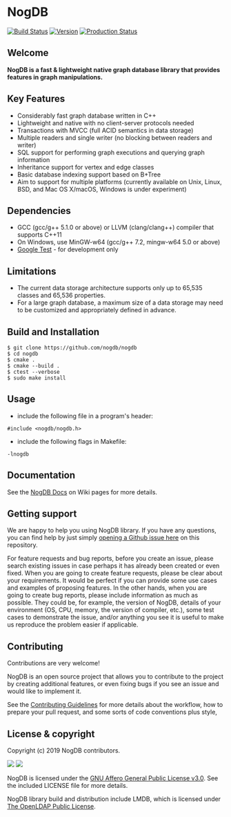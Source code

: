# NogDB

[![Build Status](https://travis-ci.org/nogdb/libnogdb.svg?branch=develop)](https://travis-ci.org/nogdb/libnogdb)
[![Version](https://img.shields.io/badge/version-0.14.0%20beta-blue.svg)]()
[![Production Status](https://img.shields.io/badge/status-unstable-red.svg)]()

## Welcome
**NogDB is a fast & lightweight native graph database library that provides features in graph manipulations.**

## Key Features
* Considerably fast graph database written in C++
* Lightweight and native with no client-server protocols needed
* Transactions with MVCC (full ACID semantics in data storage)
* Multiple readers and single writer (no blocking between readers and writer)
* SQL support for performing graph executions and querying graph information
* Inheritance support for vertex and edge classes
* Basic database indexing support based on B+Tree
* Aim to support for multiple platforms (currently available on Unix, Linux, BSD, and Mac OS X/macOS, Windows is under experiment)

## Dependencies
* GCC (gcc/g++ 5.1.0 or above) or LLVM (clang/clang++) compiler that supports C++11
* On Windows, use MinGW-w64 (gcc/g++ 7.2, mingw-w64 5.0 or above)
* [Google Test](https://github.com/google/googletest) - for development only

## Limitations
* The current data storage architecture supports only up to 65,535 classes and 65,536 properties.
* For a large graph database, a maximum size of a data storage may need to be customized and appropriately defined in advance.

## Build and Installation
```
$ git clone https://github.com/nogdb/nogdb
$ cd nogdb
$ cmake .
$ cmake --build .
$ ctest --verbose
$ sudo make install
```

## Usage
* include the following file in a program's header:
```
#include <nogdb/nogdb.h>
```
* include the following flags in Makefile:
```
-lnogdb
```

## Documentation

See the [NogDB Docs](https://github.com/nogdb/nogdb/wiki) on Wiki pages for more details.

## Getting support
We are happy to help you using NogDB library. If you have any questions, you can find help by just simply [opening a Github issue here](https://github.com/nogdb/nogdb/issues) on this repository.

For feature requests and bug reports, before you create an issue, please search existing issues in case perhaps it has already been created or even fixed. When you are going to create feature requests, please be clear about your requirements. It would be perfect if you can provide some use cases and examples of proposing features. 
In the other hands, when you are going to create bug reports, please include information as much as possible. They could be, for example, the version of NogDB, details of your environment (OS, CPU, memory, the version of compiler, etc.), some test cases to demonstrate the issue, and/or anything you see it is useful to make us reproduce the problem easier if applicable.

## Contributing
Contributions are very welcome!

NogDB is an open source project that allows you to contribute to the project by creating additional features, or even fixing bugs if you see an issue and would like to implement it.

See the [Contributing Guidelines](https://github.com/nogdb/nogdb/blob/develop/CONTRIBUTING.md) for more details about the workflow, how to prepare your pull request, and some sorts of code conventions plus style, 

## License & copyright
Copyright (c) 2019 NogDB contributors.

![](https://www.gnu.org/graphics/agplv3-155x51.png)
![](https://www.openldap.org/images/headers/LDAPlogo.gif)

NogDB is licensed under the [GNU Affero General Public License v3.0](https://www.gnu.org/licenses/agpl-3.0.en.html). See the included LICENSE file for more details.

NogDB library build and distribution include LMDB, which is licensed under [The OpenLDAP Public License](http://www.openldap.org/software/release/license.html).
